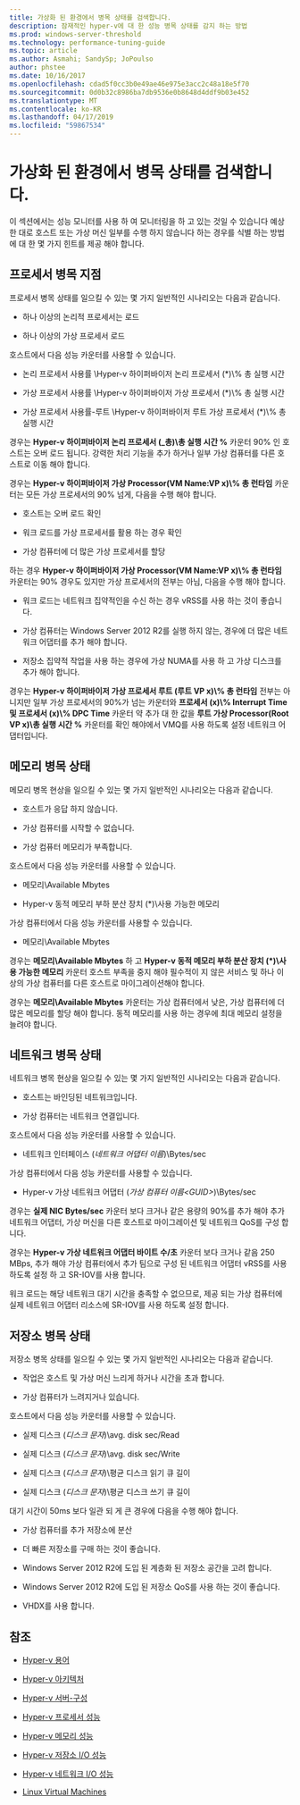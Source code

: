 ```yaml
---
title: 가상화 된 환경에서 병목 상태를 검색합니다.
description: 잠재적인 hyper-v에 대 한 성능 병목 상태를 감지 하는 방법
ms.prod: windows-server-threshold
ms.technology: performance-tuning-guide
ms.topic: article
ms.author: Asmahi; SandySp; JoPoulso
author: phstee
ms.date: 10/16/2017
ms.openlocfilehash: cdad5f0cc3b0e49ae46e975e3acc2c48a18e5f70
ms.sourcegitcommit: 0d0b32c8986ba7db9536e0b8648d4ddf9b03e452
ms.translationtype: MT
ms.contentlocale: ko-KR
ms.lasthandoff: 04/17/2019
ms.locfileid: "59867534"
---
```

# <a name="detecting-bottlenecks-in-a-virtualized-environment"></a>가상화 된 환경에서 병목 상태를 검색합니다.

이 섹션에서는 성능 모니터를 사용 하 여 모니터링을 하 고 있는 것일 수 있습니다 예상한 대로 호스트 또는 가상 머신 일부를 수행 하지 않습니다 하는 경우를 식별 하는 방법에 대 한 몇 가지 힌트를 제공 해야 합니다.

## <a name="processor-bottlenecks"></a>프로세서 병목 지점

프로세서 병목 상태를 일으킬 수 있는 몇 가지 일반적인 시나리오는 다음과 같습니다.

-   하나 이상의 논리적 프로세서는 로드

-   하나 이상의 가상 프로세서 로드

호스트에서 다음 성능 카운터를 사용할 수 있습니다.

-   논리 프로세서 사용률 \\Hyper-v 하이퍼바이저 논리 프로세서 (\*)\\% 총 실행 시간

-   가상 프로세서 사용률 \\Hyper-v 하이퍼바이저 가상 프로세서 (\*)\\% 총 실행 시간

-   가상 프로세서 사용률-루트 \\Hyper-v 하이퍼바이저 루트 가상 프로세서 (\*)\\% 총 실행 시간

경우는 **Hyper-v 하이퍼바이저 논리 프로세서 (\_총)\\총 실행 시간 %** 카운터 90% 인 호스트는 오버 로드 됩니다. 강력한 처리 기능을 추가 하거나 일부 가상 컴퓨터를 다른 호스트로 이동 해야 합니다.

경우는 **Hyper-v 하이퍼바이저 가상 Processor(VM Name:VP x)\\% 총 런타임** 카운터는 모든 가상 프로세서의 90% 넘게, 다음을 수행 해야 합니다.

-   호스트는 오버 로드 확인

-   워크 로드를 가상 프로세서를 활용 하는 경우 확인

-   가상 컴퓨터에 더 많은 가상 프로세서를 할당

하는 경우 **Hyper-v 하이퍼바이저 가상 Processor(VM Name:VP x)\\% 총 런타임** 카운터는 90% 경우도 있지만 가상 프로세서의 전부는 아님, 다음을 수행 해야 합니다.

-   워크 로드는 네트워크 집약적인을 수신 하는 경우 vRSS를 사용 하는 것이 좋습니다.

-   가상 컴퓨터는 Windows Server 2012 R2를 실행 하지 않는, 경우에 더 많은 네트워크 어댑터를 추가 해야 합니다.

-   저장소 집약적 작업을 사용 하는 경우에 가상 NUMA를 사용 하 고 가상 디스크를 추가 해야 합니다.

경우는 **Hyper-v 하이퍼바이저 가상 프로세서 루트 (루트 VP x)\\% 총 런타임** 전부는 아니지만 일부 가상 프로세서의 90%가 넘는 카운터와 **프로세서 (x)\\% Interrupt Time 및 프로세서 (x)\\% DPC Time** 카운터 약 추가 대 한 값을 **루트 가상 Processor(Root VP x)\\총 실행 시간 %** 카운터를 확인 해야에서 VMQ를 사용 하도록 설정 네트워크 어댑터입니다.

## <a name="memory-bottlenecks"></a>메모리 병목 상태

메모리 병목 현상을 일으킬 수 있는 몇 가지 일반적인 시나리오는 다음과 같습니다.

-   호스트가 응답 하지 않습니다.

-   가상 컴퓨터를 시작할 수 없습니다.

-   가상 컴퓨터 메모리가 부족합니다.

호스트에서 다음 성능 카운터를 사용할 수 있습니다.

-   메모리\\Available Mbytes

-   Hyper-v 동적 메모리 부하 분산 장치 (\*)\\사용 가능한 메모리

가상 컴퓨터에서 다음 성능 카운터를 사용할 수 있습니다.

-   메모리\\Available Mbytes

경우는 **메모리\\Available Mbytes** 하 고 **Hyper-v 동적 메모리 부하 분산 장치 (\*)\\사용 가능한 메모리** 카운터 호스트 부족을 중지 해야 필수적이 지 않은 서비스 및 하나 이상의 가상 컴퓨터를 다른 호스트로 마이그레이션해야 합니다.

경우는 **메모리\\Available Mbytes** 카운터는 가상 컴퓨터에서 낮은, 가상 컴퓨터에 더 많은 메모리를 할당 해야 합니다. 동적 메모리를 사용 하는 경우에 최대 메모리 설정을 늘려야 합니다.

## <a name="network-bottlenecks"></a>네트워크 병목 상태

네트워크 병목 현상을 일으킬 수 있는 몇 가지 일반적인 시나리오는 다음과 같습니다.

-   호스트는 바인딩된 네트워크입니다.

-   가상 컴퓨터는 네트워크 연결입니다.

호스트에서 다음 성능 카운터를 사용할 수 있습니다.

-   네트워크 인터페이스 (*네트워크 어댑터 이름*)\\Bytes/sec

가상 컴퓨터에서 다음 성능 카운터를 사용할 수 있습니다.

-   Hyper-v 가상 네트워크 어댑터 (*가상 컴퓨터 이름&lt;GUID&gt;*)\\Bytes/sec

경우는 **실제 NIC Bytes/sec** 카운터 보다 크거나 같은 용량의 90%를 추가 해야 추가 네트워크 어댑터, 가상 머신을 다른 호스트로 마이그레이션 및 네트워크 QoS를 구성 합니다.

경우는 **Hyper-v 가상 네트워크 어댑터 바이트 수/초** 카운터 보다 크거나 같음 250 MBps, 추가 해야 가상 컴퓨터에서 추가 팀으로 구성 된 네트워크 어댑터 vRSS를 사용 하도록 설정 하 고 SR-IOV를 사용 합니다.

워크 로드는 해당 네트워크 대기 시간을 충족할 수 없으므로, 제공 되는 가상 컴퓨터에 실제 네트워크 어댑터 리소스에 SR-IOV를 사용 하도록 설정 합니다.

## <a name="storage-bottlenecks"></a>저장소 병목 상태

저장소 병목 상태를 일으킬 수 있는 몇 가지 일반적인 시나리오는 다음과 같습니다.

-   작업은 호스트 및 가상 머신 느리게 하거나 시간을 초과 합니다.

-   가상 컴퓨터가 느려지거나 있습니다.

호스트에서 다음 성능 카운터를 사용할 수 있습니다.

-   실제 디스크 (*디스크 문자*)\\avg. disk sec/Read

-   실제 디스크 (*디스크 문자*)\\avg. disk sec/Write

-   실제 디스크 (*디스크 문자*)\\평균 디스크 읽기 큐 길이

-   실제 디스크 (*디스크 문자*)\\평균 디스크 쓰기 큐 길이

대기 시간이 50ms 보다 일관 되 게 큰 경우에 다음을 수행 해야 합니다.

-   가상 컴퓨터를 추가 저장소에 분산

-   더 빠른 저장소를 구매 하는 것이 좋습니다.

-   Windows Server 2012 R2에 도입 된 계층화 된 저장소 공간을 고려 합니다.

-   Windows Server 2012 R2에 도입 된 저장소 QoS를 사용 하는 것이 좋습니다.

-   VHDX를 사용 합니다.

## <a name="see-also"></a>참조

-   [Hyper-v 용어](terminology.md)

-   [Hyper-v 아키텍처](architecture.md)

-   [Hyper-v 서버-구성](configuration.md)

-   [Hyper-v 프로세서 성능](processor-performance.md)

-   [Hyper-v 메모리 성능](memory-performance.md)

-   [Hyper-v 저장소 I/O 성능](storage-io-performance.md)

-   [Hyper-v 네트워크 I/O 성능](network-io-performance.md)

-   [Linux Virtual Machines](linux-virtual-machine-considerations.md)
